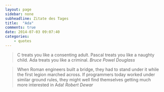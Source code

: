 ```yaml
---
layout: page
sidebar: none
subheadline: Zitate des Tages
title:  "Ada"
comments: true
date: 2014-07-03 09:07:40
categories:
    - quotes
---
```


> C treats you like a consenting adult. Pascal treats you like a naughty child. Ada treats you like a criminal.
<cite>Bruce Powel Douglass</cite>

>  When Roman engineers built a bridge, they had to stand under it while the first legion marched across. If programmers today worked under similar ground rules, they might well find themselves getting much more interested in Ada!
<cite>Robert Dewar</cite>
  
